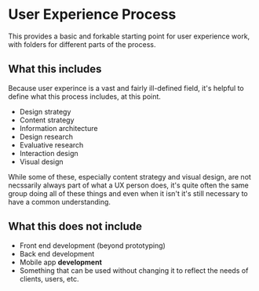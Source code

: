 # User Experience Process

This provides a basic and forkable starting point for user experience work, with folders for different parts of the process.

## What this includes

Because user experince is a vast and fairly ill-defined field, it's helpful to define what this process includes, at this point.

- Design strategy
- Content strategy
- Information architecture
- Design research
- Evaluative research
- Interaction design
- Visual design

While some of these, especially content strategy and visual design, are not necssarily always part of what a UX person does, it's quite often the same group doing all of these things and even when it isn't it's still necessary to have a common understanding.

## What this does not include

- Front end development (beyond prototyping)
- Back end development
- Mobile app **development**
- Something that can be used without changing it to reflect the needs of clients, users, etc.